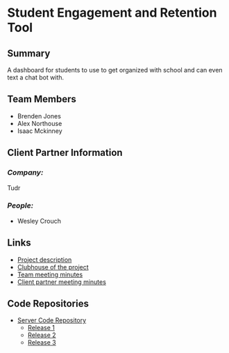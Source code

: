 # Student Engagement and Retention Tool

## **Summary**

A dashboard for students to use to get organized with school and can even text a chat bot with.

## **Team Members**

- Brenden Jones
- Alex Northouse
- Isaac Mckinney

## **Client Partner Information**

### *Company:*
Tudr

### *People:*
- Wesley Crouch


## **Links**

- [Project description](ProjectDescription.md)
- [Clubhouse of the project](https://app.clubhouse.io/bsucscapstone/project/35/student-engagement-and-retention-tool)
- [Team meeting minutes](MeetingMinutes/Team)
- [Client partner meeting minutes](MeetingMinutes/ClientPartner)

## **Code Repositories**

- [Server Code Repository](https://github.com/Illuminubby/student-retention-webapp)
  - [Release 1](https://github.com/Illuminubby/student-retention-webapp/releases/tag/Iteration1)
  - [Release 2](https://github.com/Illuminubby/student-retention-webapp/releases/tag/Iteration2)
  - [Release 3](https://github.com/Illuminubby/student-retention-webapp/releases/tag/iteration3)
